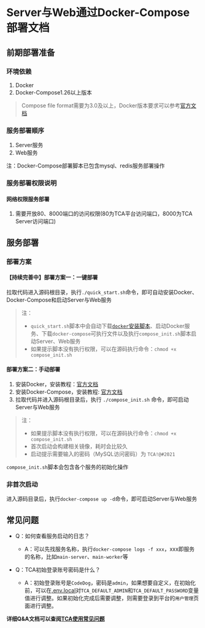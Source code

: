# Server与Web通过Docker-Compose部署文档

## 前期部署准备

### 环境依赖

1. Docker
2. Docker-Compose1.26以上版本

> Compose file format需要为3.0及以上，Docker版本要求可以参考[官方文档](https://docs.docker.com/compose/compose-file/compose-file-v3/#compose-and-docker-compatibility-matrix)

### 服务部署顺序

1. Server服务
2. Web服务

注：Docker-Compose部署脚本已包含mysql、redis服务部署操作

### 服务部署权限说明

#### 网络权限服务部署

1. 需要开放80、8000端口的访问权限(80为TCA平台访问端口，8000为TCA Server访问端口)

## 服务部署
### 部署方案
#### 【持续完善中】部署方案一：一键部署

拉取代码进入源码根目录，执行``./quick_start.sh``命令，即可自动安装Docker、Docker-Compose和启动Server与Web服务

>注：
>
>- ``quick_start.sh``脚本中会自动下载[``docker``安装脚本](https://get.docker.com)、启动Docker服务、下载``docker-compose``可执行文件以及执行``compose_init.sh``脚本启动Server、Web服务
>- 如果提示脚本没有执行权限，可以在源码执行命令：``chmod +x compose_init.sh``


#### 部署方案二：手动部署

1. 安装Docker，安装教程：[官方文档](https://docs.docker.com/engine/install/)
2. 安装Docker-Compose，安装教程: [官方文档](https://docs.docker.com/compose/install/)
3. 拉取代码并进入源码根目录后，执行 ``./compose_init.sh`` 命令，即可启动Server与Web服务

>注：
>
>- 如果提示脚本没有执行权限，可以在源码执行命令：``chmod +x compose_init.sh``
>- 首次启动会构建相关镜像，耗时会比较久
>- 启动提示需要输入的密码（MySQL访问密码）为 ``TCA!@#2021``

``compose_init.sh``脚本会包含各个服务的初始化操作

### 非首次启动

进入源码目录后，执行``docker-compose up -d``命令，即可启动Server与Web服务

## 常见问题

- Q：如何查看服务启动的日志？
  - A：可以先找服务名称，执行``docker-compose logs -f xxx``，xxx即服务的名称，比如``main-server``、``main-worker``等

- Q：TCA初始登录账号密码是什么？
  - A：初始登录账号是``CodeDog``，密码是``admin``，如果想要自定义，在初始化前，可以在[.env.local](https://github.com/Tencent/CodeAnalysis/blob/main/server/dockerconfs/.env.local)对``TCA_DEFAULT_ADMIN``和``TCA_DEFAULT_PASSWORD``变量值进行调整。如果初始化完成后需要调整，则需要登录到平台的``用户管理``页面进行调整。

**详细Q&A文档可以查阅[TCA使用常见问题](https://github.com/Tencent/CodeAnalysis/blob/main/doc/Q%26A.md)**
